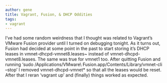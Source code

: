 ```yaml
---
author: gene
title: Vagrant, Fusion, & DHCP Oddities
tags:
- vagrant
---
```



I’ve had some random weirdness that I thought was related to Vagrant’s VMware Fusion provider until I turned on debugging tonight. As it turns out, Fusion had decided at some point in the past to start storing it’s DHCP leases in vmnet-dhcpd-vmnet8.leases~ instead of vmnet-dhcpd-vmnet8.leases. The same was true for vmnet1 too. After quitting Fusion and running ‘sudo /Applications/VMware\ Fusion.app/Contents/Library/vmnet-cli –stop’ I removed vmnet-dhcpd-vmnet* so that all the leases would be reset. After that I reran ‘vagrant up’ and (finally) things worked as expected.


